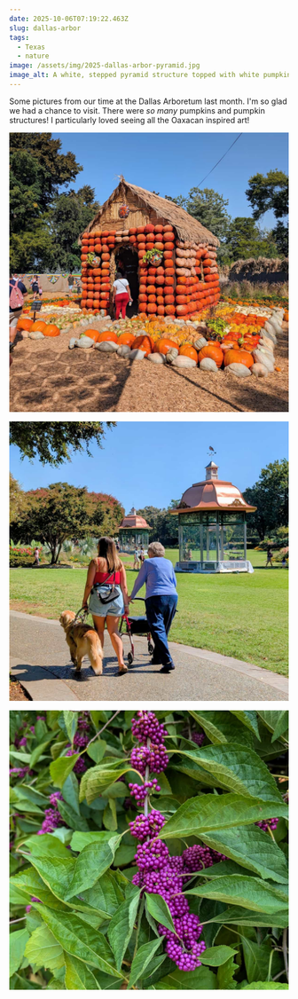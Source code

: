 ```yaml
---
date: 2025-10-06T07:19:22.463Z
slug: dallas-arbor
tags:
  - Texas
  - nature
image: /assets/img/2025-dallas-arbor-pyramid.jpg
image_alt: A white, stepped pyramid structure topped with white pumpkins and barrel cacti and a colorful Mexican cut-paper decoration behind.
---
```


Some pictures from our time at the Dallas Arboretum last month.
I'm so glad we had a chance to visit.
There were _so many_ pumpkins and pumpkin structures!
I particularly loved seeing all the Oaxacan inspired art!

![A small decorative hut with orange pumpkins lining the walls](/assets/img/2025-dallas-arbor-pumpkin-house.jpg)

![A young woman, an older woman with a walker, and a dog on a path along a grassy yard with copper roofed gazebos.](/assets/img/2025-dallas-arbor-lawn.jpg)

![A closeup of a plant with long green leaves and bunches of small purple berries.](/assets/img/2025-dallas-arbor-berry.jpg "American Beautyberry lives up to it's name")
